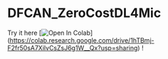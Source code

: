# DFCAN_ZeroCostDL4Mic

Try it here
[![Open In Colab](https://colab.research.google.com/assets/colab-badge.svg)]
(https://colab.research.google.com/drive/1hTBmj-F2fr50sA7XilvCsZsJ6g1W__Qx?usp=sharing) !
